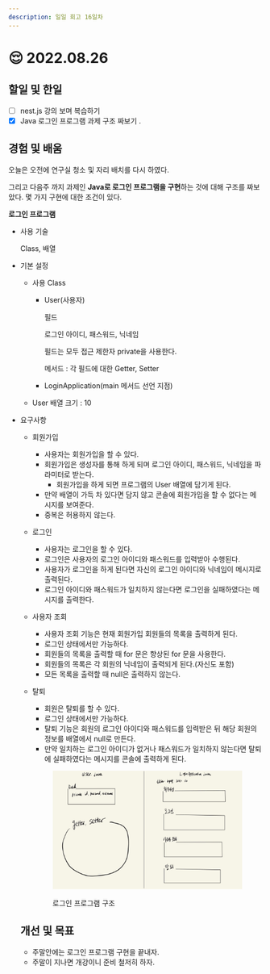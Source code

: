 ```yaml
---
description: 일일 회고 16일차
---
```


# 😌 2022.08.26

## 할일 및 한일

* [ ] nest.js 강의 보며 복습하기
* [x] Java 로그인 프로그램 과제 구조 짜보기 .

## 경험 및 배움

오늘은 오전에 연구실 청소 및 자리 배치를 다시 하였다.

그리고 다음주 까지 과제인 **Java로 로그인 프로그램을 구현**하는 것에 대해 구조를 짜보았다. 몇 가지 구현에 대한 조건이 있다.

**로그인 프로그램**

*   사용 기술

    Class, 배열
* 기본 설정
  * 사용 Class
    *   User(사용자)

        필드

        로그인 아이디, 패스워드, 닉네임

        필드는 모두 접근 제한자 private을 사용한다.

        메서드 : 각 필드에 대한 Getter, Setter
    * LoginApplication(main 메서드 선언 지점)
  * User 배열 크기 : 10
*   요구사항

    * 회원가입
      * 사용자는 회원가입을 할 수 있다.
      * 회원가입은 생성자를 통해 하게 되며 로그인 아이디, 패스워드, 닉네임을 파라미터로 받는다.
        * 회원가입을 하게 되면 프로그램의 User 배열에 담기게 된다.
      * 만약 배열이 가득 차 있다면 담지 않고 콘솔에 회원가입을 할 수 없다는 메시지를 보여준다.
      * 중복은 허용하지 않는다.
    * 로그인
      * 사용자는 로그인을 할 수 있다.
      * 로그인은 사용자의 로그인 아이디와 패스워드를 입력받아 수행된다.
      * 사용자가 로그인을 하게 된다면 자신의 로그인 아이디와 닉네임이 메시지로 출력된다.
      * 로그인 아이디와 패스워드가 일치하지 않는다면 로그인을 실패하였다는 메시지를 출력한다.
    * 사용자 조회
      * 사용자 조회 기능은 현재 회원가입 회원들의 목록을 출력하게 된다.
      * 로그인 상태에서만 가능하다.
      * 회원들의 목록을 출력할 때 for 문은 향상된 for 문을 사용한다.
      * 회원들의 목록은 각 회원의 닉네임이 출력되게 된다.(자신도 포함)
      * 모든 목록을 출력할 때 null은 출력하지 않는다.
    *   탈퇴

        * 회원은 탈퇴를 할 수 있다.
        * 로그인 상태에서만 가능하다.
        * 탈퇴 기능은 회원의 로그인 아이디와 패스워드를 입력받은 뒤 해당 회원의 정보를 배열에서 null로 만든다.
        * 만약 일치하는 로그인 아이디가 없거나 패스워드가 일치하지 않는다면 탈퇴에 실패하였다는 메시지를 콘솔에 출력하게 된다.



        <figure><img src="../.gitbook/assets/image (2) (1) (1).png" alt=""><figcaption><p>로그인 프로그램 구조</p></figcaption></figure>

    ## 개선 및 목표 &#x20;

    * 주말안에는 로그인 프로그램 구현을 끝내자.
    * 주말이 지나면 개강이니 준비 철저히 하자.
